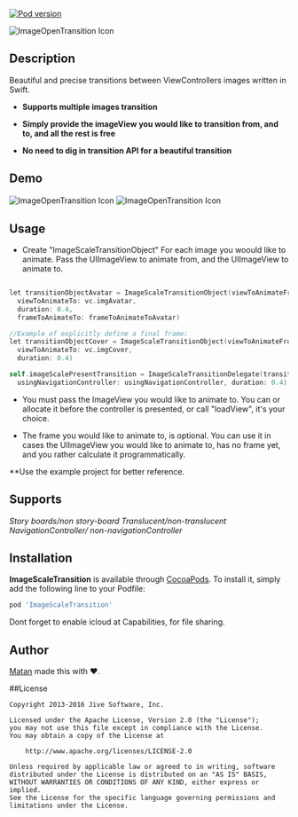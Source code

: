 

[![Pod version](https://img.shields.io/cocoapods/v/ImageOpenTransition.svg?style=flat)](http://cocoadocs.org/docsets/ImageOpenTransition)

<img src="https://s31.postimg.org/6x43rb7h7/Icon_Image_Scale_Transition_3x.png" alt="ImageOpenTransition Icon" align="center" />


## Description
Beautiful and precise transitions between ViewControllers images written in Swift.

* **Supports multiple images transition**

* **Simply provide the imageView you would like to transition from, and to, and all the rest is free** 

* **No need to dig in transition API for a beautiful transition**

## Demo

<img src="https://media.giphy.com/media/z4Y5tuT7LUISI/giphy.gif" alt="ImageOpenTransition Icon" align="center" />
<img src="https://media.giphy.com/media/P8uMGwNDxsr04/giphy.gif" alt="ImageOpenTransition Icon" align="center" />

## Usage

* Create "ImageScaleTransitionObject" For each image you woould like to animate.
Pass the UIImageView to animate from, and the UIImageView to animate to.





```objectivec

let transitionObjectAvatar = ImageScaleTransitionObject(viewToAnimateFrom: cell.imgAvater,
  viewToAnimateTo: vc.imgAvatar,
  duration: 0.4, 
  frameToAnimateTo: frameToAnimateToAvatar)

//Example of explicitly define a final frame:
let transitionObjectCover = ImageScaleTransitionObject(viewToAnimateFrom: cell.imgCover,
  viewToAnimateTo: vc.imgCover,
  duration: 0.4)

self.imageScalePresentTransition = ImageScaleTransitionDelegate(transitionObjects: [transitionObjectCover ,transitionObjectAvatar], 
  usingNavigationController: usingNavigationController, duration: 0.4)
```





* You must pass the ImageView you would like to animate to. You can or allocate it before the controller is presented,
or call "loadView", it's your choice.

* The frame you would like to animate to, is optional. 
You can use it in cases the UIImageView you would like to animate to, has no frame yet, and you rather calculate it programmatically.

**Use the example project for better reference.

## Supports 

*Story boards/non story-board*
*Translucent/non-translucent*
*NavigationController/ non-navigationController*


## Installation

**ImageScaleTransition** is available through [CocoaPods](http://cocoapods.org). To install
it, simply add the following line to your Podfile:

```ruby
pod 'ImageScaleTransition'
```

Dont forget to enable icloud at Capabilities, for file sharing.

## Author

[Matan](https://github.com/mcmatan) made this with ❤️.

##License

```
Copyright 2013-2016 Jive Software, Inc.

Licensed under the Apache License, Version 2.0 (the "License");
you may not use this file except in compliance with the License.
You may obtain a copy of the License at

    http://www.apache.org/licenses/LICENSE-2.0

Unless required by applicable law or agreed to in writing, software
distributed under the License is distributed on an "AS IS" BASIS,
WITHOUT WARRANTIES OR CONDITIONS OF ANY KIND, either express or implied.
See the License for the specific language governing permissions and
limitations under the License.
```
